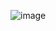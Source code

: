 ![image](https://github.com/Leonardowkd/conversao-temperatura/assets/98129908/06171066-82f7-46e5-ad4b-19de865a14aa)
